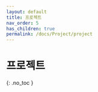 ```yaml
---
layout: default
title: 프로젝트
nav_order: 5
has_children: true
permalink: /docs/Project/project
---
```


# 프로젝트
{: .no_toc }
